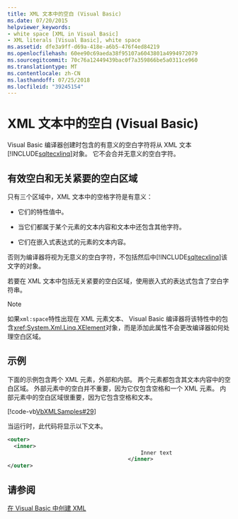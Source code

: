 ```yaml
---
title: XML 文本中的空白 (Visual Basic)
ms.date: 07/20/2015
helpviewer_keywords:
- white space [XML in Visual Basic]
- XML literals [Visual Basic], white space
ms.assetid: dfe3a9ff-d69a-418e-a6b5-476f4ed84219
ms.openlocfilehash: 60ee90c69aeda38f95107a6043801a4994972079
ms.sourcegitcommit: 70c76a12449439bac0f7a359866be5a0311ce960
ms.translationtype: MT
ms.contentlocale: zh-CN
ms.lasthandoff: 07/25/2018
ms.locfileid: "39245154"
---
```

# <a name="white-space-in-xml-literals-visual-basic"></a>XML 文本中的空白 (Visual Basic)
Visual Basic 编译器创建时包含的有意义的空白字符将从 XML 文本[!INCLUDE[sqltecxlinq](~/includes/sqltecxlinq-md.md)]对象。 它不会合并无意义的空白字符。  
  
## <a name="significant-and-insignificant-white-space"></a>有效空白和无关紧要的空白区域  
 只有三个区域中，XML 文本中的空格字符是有意义：  
  
-   它们的特性值中。  
  
-   当它们都属于某个元素的文本内容和文本中还包含其他字符。  
  
-   它们在嵌入式表达式的元素的文本内容。  
  
 否则为编译器将视为无意义的空白字符，不包括然后中[!INCLUDE[sqltecxlinq](~/includes/sqltecxlinq-md.md)]该文字的对象。  
  
 若要在 XML 文本中包括无关紧要的空白区域，使用嵌入式的表达式包含了空白字符串。  
  
> [!NOTE]
>  如果`xml:space`特性出现在 XML 元素文本、 Visual Basic 编译器将该特性中的包含<xref:System.Xml.Linq.XElement>对象，而是添加此属性不会更改编译器如何处理空白区域。  
  
## <a name="examples"></a>示例  
 下面的示例包含两个 XML 元素，外部和内部。 两个元素都包含其文本内容中的空白区域。 外部元素中的空白并不重要，因为它仅包含空格和一个 XML 元素。 内部元素中的空白区域很重要，因为它包含空格和文本。  
  
 [!code-vb[VbXMLSamples#29](../../../../visual-basic/language-reference/operators/codesnippet/VisualBasic/white-space-in-xml-literals_1.vb)]  
  
 当运行时，此代码将显示以下文本。  
  
```xml  
<outer>  
  <inner>  
                                          Inner text  
                                      </inner>  
</outer>  
```  
  
## <a name="see-also"></a>请参阅  
 [在 Visual Basic 中创建 XML](../../../../visual-basic/programming-guide/language-features/xml/creating-xml.md)
